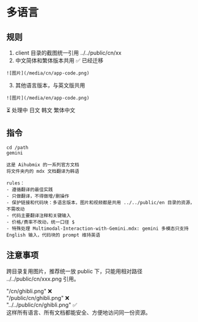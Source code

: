 # 多语言

## 规则
1. client 目录的截图统一引用 ../../public/cn/xx
2. 中文简体和繁体版本共用
✅ 已经迁移
```
![图片](/media/cn/app-code.png)
```

3. 其他语言版本，与英文版共用
```
![图片](/media/en/app-code.png)
```
⏳ 处理中
日文
韩文
繁体中文

## 指令

```shell Bash
cd /path
gemini

这是 Aihubmix 的一系列官方文档
将文件夹内的 mdx 文档翻译为韩语

rules：
- 遵循翻译的最佳实践
- 只做翻译，不得做增/删操作
- 保护链接和代码块：多语言版本，图片和视频都是共用 ../../public/en 目录的资源，不需改动
- 代码主要翻译注释和关键输入
- 价格/费率不改动，统一口径 $
- 特殊处理 Multimodal-Interaction-with-Gemini.mdx: gemini 多模态只支持 English 输入，代码块的 prompt 维持英语
```

## 注意事项
跨目录复用图片，推荐统一放 public 下，只能用相对路径 ../../public/cn/xxx.png 引用。

"/cn/ghibli.png" ❌  
"/public/cn/ghibli.png" ❌  
"../../public/cn/ghibli.png" ✅  
这样所有语言、所有文档都能安全、方便地访问同一份资源。
